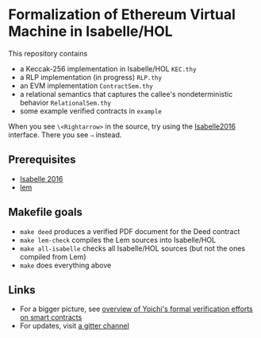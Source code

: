 # Formalization of Ethereum Virtual Machine in Isabelle/HOL

This repository contains

* a Keccak-256 implementation in Isabelle/HOL `KEC.thy`
* a RLP implementation (in progress) `RLP.thy`
* an EVM implementation `ContractSem.thy`
* a relational semantics that captures the callee's nondeterministic behavior `RelationalSem.thy`
* some example verified contracts in `example`

When you see `\<Rightarrow>` in the source, try using the [Isabelle2016](https://isabelle.in.tum.de/index.html) interface.  There you see `⇒` instead.

## Prerequisites

* [Isabelle 2016](https://isabelle.in.tum.de/installation.html)
* [lem](http://www.cl.cam.ac.uk/~pes20/lem/built-doc/lem-manual.html#installation)

## Makefile goals

* `make deed` produces a verified PDF document for the Deed contract
* `make lem-check` compiles the Lem sources into Isabelle/HOL
* `make all-isabelle` checks all Isabelle/HOL sources (but not the ones compiled from Lem)
* `make` does everything above

## Links

* For a bigger picture, see [overview of Yoichi's formal verification efforts on smart contracts](https://github.com/pirapira/ethereum-formal-verification-overview/blob/master/README.md#formal-verification-of-ethereum-contracts-yoichis-attempts)
* For updates, visit [a gitter channel](https://gitter.im/ethereum/formal-methods)
